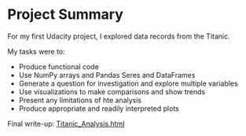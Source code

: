 # Project Summary


For my first Udacity project, I explored data records from the Titanic. 

My tasks were to:

* Produce functional code
* Use NumPy arrays and Pandas Seres and DataFrames
* Generate a question for investigation and explore multiple variables
* Use visualizations to make comparisons and show trends
* Present any limitations of hte analysis
* Produce appropriate and readily interpreted plots

Final write-up: [Titanic_Analysis.html](http://htmlpreview.github.io/?https://github.com/emilyhazelton/udacity-1-data-analysis-intro/Titanic_Analysis.html)
